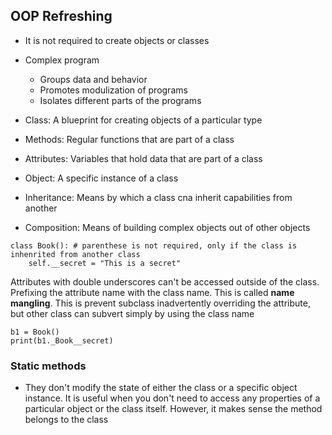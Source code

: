 ## OOP Refreshing
- It is not required to create objects or classes
- Complex program
    - Groups data and behavior
    - Promotes modulization of programs
    - Isolates different parts of the programs

- Class: A blueprint for creating objects of a particular type
- Methods: Regular functions that are part of a class
- Attributes: Variables that hold data that are part of a class
- Object: A specific instance of a class
- Inheritance: Means by which a class cna inherit capabilities from another
- Composition: Means of building complex objects out of other objects

```
class Book(): # parenthese is not required, only if the class is inhenrited from another class
    self.__secret = "This is a secret"
```
Attributes with double underscores can't be accessed outside of the class. Prefixing the attribute name with the class name. This is called **name mangling**. This is prevent subclass inadvertently overriding the attribute, but other class can subvert simply by using the class name
```
b1 = Book()
print(b1._Book__secret)
```
### Static methods

- They don't modify the state of either the class or a specific object instance. It is useful when you don't need to access any properties of a particular object or the class itself. However, it makes sense the method belongs to the class
